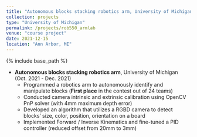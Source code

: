 ```yaml
---
title: "Autonomous blocks stacking robotics arm, University of Michigan"
collection: projects
type: "University of Michigan"
permalink: /projects/rob550_armlab
venue: "course project"
date: 2021-12-15
location: "Ann Arbor, MI"
---
```


{% include base_path %}

* **Autonomous blocks stacking robotics arm**, University of Michigan (Oct. 2021 - Dec. 2021)
  * Programmed a robotics arm to autonomously identify and manipulate blocks (**First place** in the contest out of 24 teams)
  * Conducted camera intrinsic and extrinsic calibration using OpenCV PnP solver (with 4mm maximum depth error)
  * Developed an algorithm that utilizes a RGBD camera to detect blocks’ size, color, position, orientation on a board
  * Implemented Forward / Inverse Kinematics and fine-tuned a PID controller (reduced offset from 20mm to 3mm)